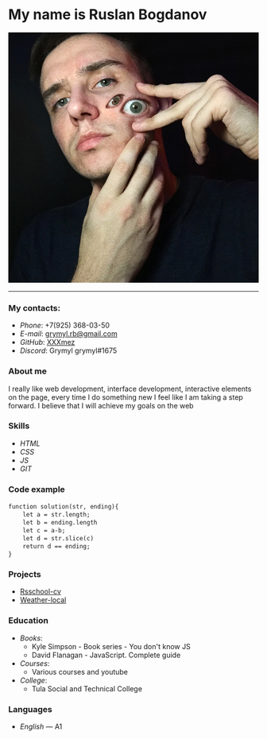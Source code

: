 # My name is Ruslan Bogdanov
![My photo](ph.jpg)
***

### My contacts:
* *Phone*: +7(925) 368-03-50
* *E-mail*: grymyl.rb@gmail.com
* *GitHub*: [XXXmez](https://github.com/XXXmez)
* *Discord*: Grymyl grymyl#1675

### About me
I really like web development, interface development, interactive elements on the page, every time I do something new I feel like I am taking a step forward. I believe that I will achieve my goals on the web

### Skills
* *HTML*
* *CSS*
* *JS*
* *GIT*

### Code example
```
function solution(str, ending){
    let a = str.length;
    let b = ending.length
    let c = a-b;
    let d = str.slice(c)
    return d == ending;
}
```

### Projects
* [Rsschool-cv](https://xxxmez.github.io/rsschool-cv/)
* [Weather-local](https://xxxmez.github.io/weather-local/)


### Education
* *Books*: 
  * Kyle Simpson - Book series - You don't know JS
  * David Flanagan - JavaScript. Complete guide
* *Courses*: 
  * Various courses and youtube
* *Сollege*:
  * Tula Social and Technical College

### Languages
* *English* — A1

